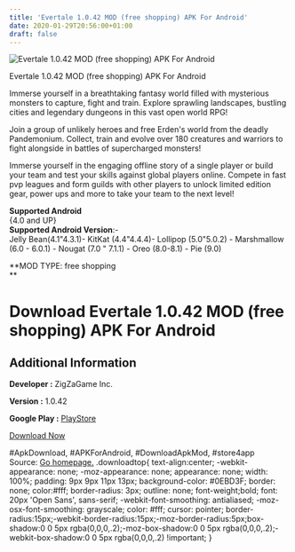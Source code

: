 ```yaml
---
title: 'Evertale 1.0.42 MOD (free shopping) APK For Android'
date: 2020-01-29T20:56:00+01:00
draft: false
---
```


![Evertale 1.0.42 MOD (free shopping) APK For Android](https://i0.wp.com/apkhome.net/wp-content/uploads/2020/01/Evertale-1.0.42-MOD-free-shopping.png "Evertale 1.0.42 MOD (free shopping) APK For Android")

  

Evertale 1.0.42 MOD (free shopping) APK For Android

Immerse yourself in a breathtaking fantasy world filled with mysterious monsters to capture, fight and train. Explore sprawling landscapes, bustling cities and legendary dungeons in this vast open world RPG!

Join a group of unlikely heroes and free Erden's world from the deadly Pandemonium. Collect, train and evolve over 180 creatures and warriors to fight alongside in battles of supercharged monsters!

Immerse yourself in the engaging offline story of a single player or build your team and test your skills against global players online. Compete in fast pvp leagues and form guilds with other players to unlock limited edition gear, power ups and more to take your team to the next level!

**Supported Android**  
{4.0 and UP}  
**Supported Android Version**:-  
Jelly Bean(4.1"4.3.1)- KitKat (4.4"4.4.4)- Lollipop (5.0"5.0.2) - Marshmallow (6.0 - 6.0.1) - Nougat (7.0 " 7.1.1) - Oreo (8.0-8.1) - Pie (9.0)

**MOD TYPE: free shopping  
**

Download Evertale 1.0.42 MOD (free shopping) APK For Android
============================================================

Additional Information
----------------------

**Developer :** ZigZaGame Inc.

**Version :** 1.0.42

**Google Play :** [PlayStore](https://play.google.com/store/apps/details?id=com.zigzagame.evertale)

  

[Download Now](https://store4app.co/post/evertale-1-0-42-mod-free-shopping-apk-for-android_1580327370)

  
#ApkDownload, #APKForAndroid, #DownloadApkMod, #store4app  
Source: [Go homepage.](https://store4app.co/post/evertale-1-0-42-mod-free-shopping-apk-for-android_1580327370) .downloadtop{ text-align:center; -webkit-appearance: none; -moz-appearance: none; appearance: none; width: 100%; padding: 9px 9px 11px 13px; background-color: #0EBD3F; border: none; color:#fff; border-radius: 3px; outline: none; font-weight;bold; font: 20px 'Open Sans', sans-serif; -webkit-font-smoothing: antialiased; -moz-osx-font-smoothing: grayscale; color: #fff; cursor: pointer; border-radius:15px;-webkit-border-radius:15px;-moz-border-radius:5px;box-shadow:0 0 5px rgba(0,0,0,.2);-moz-box-shadow:0 0 5px rgba(0,0,0,.2);-webkit-box-shadow:0 0 5px rgba(0,0,0,.2) !important; }